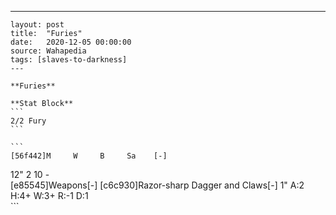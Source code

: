 ---
    layout: post
    title:  "Furies"
    date:   2020-12-05 00:00:00
    source: Wahapedia
    tags: [slaves-to-darkness]
    ---
    
    **Furies**
    
    **Stat Block**
    ```
    2/2 Fury
    ```
    
    ```
    [56f442]M     W     B     Sa    [-]
12"   2     10    -     
[e85545]Weapons[-]
[c6c930]Razor-sharp Dagger and Claws[-]
1"     A:2    H:4+   W:3+   R:-1   D:1   
    ```
    
    
    